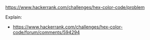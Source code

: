 https://www.hackerrank.com/challenges/hex-color-code/problem

Explain:

- https://www.hackerrank.com/challenges/hex-color-code/forum/comments/594294
